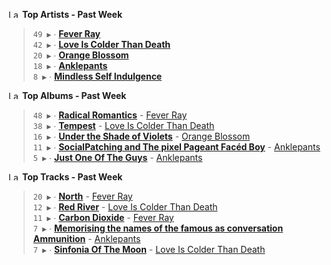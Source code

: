 <!--START_LASTFM_ARTISTS:{"period": "7day", "rows": 5}-->
<a href="https://last.fm" target="_blank"><img src="https://user-images.githubusercontent.com/17434202/215290617-e793598d-d7c9-428f-9975-156db1ba89cc.svg" alt="Last.fm Logo" width="18" height="13"/></a> **Top Artists - Past Week**

> `49 ▶️` ∙ **[Fever Ray](https://www.last.fm/music/Fever+Ray)**<br/>
> `42 ▶️` ∙ **[Love Is Colder Than Death](https://www.last.fm/music/Love+Is+Colder+Than+Death)**<br/>
> `20 ▶️` ∙ **[Orange Blossom](https://www.last.fm/music/Orange+Blossom)**<br/>
> `18 ▶️` ∙ **[Anklepants](https://www.last.fm/music/Anklepants)**<br/>
> `8 ▶️` ∙ **[Mindless Self Indulgence](https://www.last.fm/music/Mindless+Self+Indulgence)**<br/>
<!--END_LASTFM_ARTISTS-->

<!--START_LASTFM_ALBUMS:{"period": "7day", "rows": 5}-->
<a href="https://last.fm" target="_blank"><img src="https://user-images.githubusercontent.com/17434202/215290617-e793598d-d7c9-428f-9975-156db1ba89cc.svg" alt="Last.fm Logo" width="18" height="13"/></a> **Top Albums - Past Week**

> `48 ▶️` ∙ **[Radical Romantics](https://www.last.fm/music/Fever+Ray/Radical+Romantics)** - [Fever Ray](https://www.last.fm/music/Fever+Ray)<br/>
> `38 ▶️` ∙ **[Tempest](https://www.last.fm/music/Love+Is+Colder+Than+Death/Tempest)** - [Love Is Colder Than Death](https://www.last.fm/music/Love+Is+Colder+Than+Death)<br/>
> `16 ▶️` ∙ **[Under the Shade of Violets](https://www.last.fm/music/Orange+Blossom/Under+the+Shade+of+Violets)** - [Orange Blossom](https://www.last.fm/music/Orange+Blossom)<br/>
> `11 ▶️` ∙ **[Social​ Patching​ ​and The pixel Pageant Facéd Boy](https://www.last.fm/music/Anklepants/Social%E2%80%8B+Patching%E2%80%8B+%E2%80%8Band+The+pixel+Pageant+Fac%C3%A9d+Boy)** - [Anklepants](https://www.last.fm/music/Anklepants)<br/>
> `5 ▶️` ∙ **[Just One Of The Guys](https://www.last.fm/music/Anklepants/Just+One+Of+The+Guys)** - [Anklepants](https://www.last.fm/music/Anklepants)<br/>
<!--END_LASTFM_ALBUMS-->

<!--START_LASTFM_TRACKS:{"period": "7day", "rows": 5}-->
<a href="https://last.fm" target="_blank"><img src="https://user-images.githubusercontent.com/17434202/215290617-e793598d-d7c9-428f-9975-156db1ba89cc.svg" alt="Last.fm Logo" width="18" height="13"/></a> **Top Tracks - Past Week**

> `20 ▶️` ∙ **[North](https://www.last.fm/music/Fever+Ray/_/North)** - [Fever Ray](https://www.last.fm/music/Fever+Ray)<br/>
> `12 ▶️` ∙ **[Red River](https://www.last.fm/music/Love+Is+Colder+Than+Death/_/Red+River)** - [Love Is Colder Than Death](https://www.last.fm/music/Love+Is+Colder+Than+Death)<br/>
> `11 ▶️` ∙ **[Carbon Dioxide](https://www.last.fm/music/Fever+Ray/_/Carbon+Dioxide)** - [Fever Ray](https://www.last.fm/music/Fever+Ray)<br/>
> `7 ▶️` ∙ **[Memorising the names of the famous as conversation Ammunition](https://www.last.fm/music/Anklepants/_/Memorising+the+names+of+the+famous+as+conversation+Ammunition)** - [Anklepants](https://www.last.fm/music/Anklepants)<br/>
> `7 ▶️` ∙ **[Sinfonia Of The Moon](https://www.last.fm/music/Love+Is+Colder+Than+Death/_/Sinfonia+Of+The+Moon)** - [Love Is Colder Than Death](https://www.last.fm/music/Love+Is+Colder+Than+Death)<br/>
<!--END_LASTFM_TRACKS-->